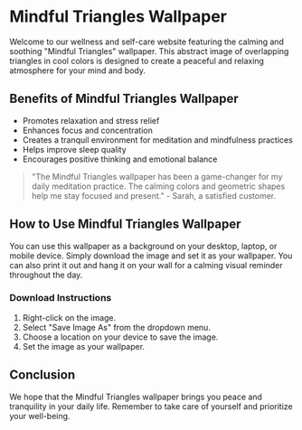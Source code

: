 <!--
Write me markdown content of website with wallpaper:

"An abstract image of overlapping triangles in cool, calming colors for a wellness or self-care website"

The header of the page should not be copy of the text but rather a real content of the website which is using this wallpaper.

- Feel free to use structure like headings, bullets, numbering, blockquotes, paragraphs, horizontal lines, etc.
- You can use formatting like bold or _italic_
- You can include UTF-8 emojis
- Links should be only #hash anchors (and you can refer to the document itself)
- Do not include images
-->

<!--font:Poppins-->

# Mindful Triangles Wallpaper

Welcome to our wellness and self-care website featuring the calming and soothing "Mindful Triangles" wallpaper. This abstract image of overlapping triangles in cool colors is designed to create a peaceful and relaxing atmosphere for your mind and body.

## Benefits of Mindful Triangles Wallpaper

- Promotes relaxation and stress relief
- Enhances focus and concentration
- Creates a tranquil environment for meditation and mindfulness practices
- Helps improve sleep quality
- Encourages positive thinking and emotional balance

> "The Mindful Triangles wallpaper has been a game-changer for my daily meditation practice. The calming colors and geometric shapes help me stay focused and present." - Sarah, a satisfied customer.

## How to Use Mindful Triangles Wallpaper

You can use this wallpaper as a background on your desktop, laptop, or mobile device. Simply download the image and set it as your wallpaper. You can also print it out and hang it on your wall for a calming visual reminder throughout the day.

### Download Instructions

1. Right-click on the image.
2. Select "Save Image As" from the dropdown menu.
3. Choose a location on your device to save the image.
4. Set the image as your wallpaper.

## Conclusion

We hope that the Mindful Triangles wallpaper brings you peace and tranquility in your daily life. Remember to take care of yourself and prioritize your well-being.
